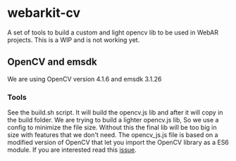 # webarkit-cv

A set of tools to build a custom and light opencv lib to be used in WebAR projects. This is a WIP and is not working yet.

## OpenCV and emsdk
We are using OpenCV version 4.1.6 and emsdk 3.1.26

### Tools

See the build.sh script. It will build the opencv.js lib and after it will copy in the build folder. We are trying to build a lighter opencv.js lib, 
So we use a config to minimize the file size. Without this the final lib will be too big in size with features that we don't need.
The opencv_js.js file is based on a modified version of OpenCV that let you import the OpenCV library as a ES6 module. If you are interested read this [issue](https://github.com/kalwalt/webarkit-cv/issues/1).
